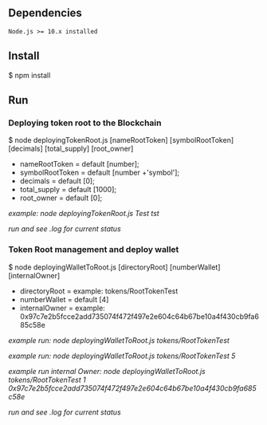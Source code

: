
## Dependencies

    Node.js >= 10.x installed

## Install

$ npm install

## Run

### Deploying token root to the Blockchain

$ node deployingTokenRoot.js [nameRootToken] [symbolRootToken] [decimals] [total_supply] [root_owner]

* nameRootToken   = default [number];
* symbolRootToken = default [number +'symbol'];
* decimals        = default [0];
* total_supply    = default [1000];
* root_owner      = default [0];

_example: node deployingTokenRoot.js Test tst_

*run and see .log for current status*

### Token Root management and deploy wallet

$ node deployingWalletToRoot.js [directoryRoot] [numberWallet] [internalOwner]

* directoryRoot   = example: tokens/RootTokenTest
* numberWallet    = default [4]
* internalOwner   = example: 0x97c7e2b5fcce2add735074f472f497e2e604c64b67be10a4f430cb9fa685c58e

_example run: node deployingWalletToRoot.js tokens/RootTokenTest_

_example run: node deployingWalletToRoot.js tokens/RootTokenTest 5_ 

_example run internal Owner: node deployingWalletToRoot.js tokens/RootTokenTest 1 0x97c7e2b5fcce2add735074f472f497e2e604c64b67be10a4f430cb9fa685c58e_

*run and see .log for current status*

